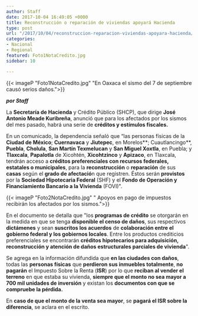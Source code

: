 ```yaml
---
author: Staff
date: 2017-10-04 16:49:05 +0000
title: Reconstrucción o reparación de viviendas apoyará Hacienda
type: post
url: "/2017/10/04/reconstruccion-reparacion-viviendas-apoyara-hacienda/"
categories:
- Nacional
- Regional
featured: Foto1NotaCredito.jpg
sidebar: 10

---
```

{{< imageP "Foto1NotaCredito.jpg" "En Oaxaca el sismo del 7 de septiembre causó serios daños.">}}

**_por Staff_**

La **Secretaría de Hacienda** y Crédito Público (SHCP), que dirige **José Antonio Meade Kuribreña**, anunció que para los afectados por los sismos del mes pasado, habrá una serie de **créditos y estímulos fiscales.**

En un comunicado, la dependencia señaló que “las personas físicas de la **Ciudad de México**; **Cuernavaca** y **Jiutepec**, en Morelos**; Cuautlancingo**, **Puebla**, **Cholula**, **San Martín Texmelucan** y **San Miguel Xoxtla**, en Puebla; y **Tlaxcala**, **Papalotla** de Xicohtén, **Xicohtzinco** y **Apizaco**, en Tlaxcala, tendrán acceso a **créditos preferenciales con recursos federales, estatales o municipales**, para la **reconstrucción** o **reparación** de sus **casas** según el **grado de afectació**n que registren. Éstos serán **provistos** por la **Sociedad Hipotecaria Federal** (SHF) y el **Fondo de Operación y Financiamiento Bancario a la Vivienda** (FOVI)".

{{< imageP "Foto2NotaCredito.jpg" " Apoyos en pago de impuestos recibirán los afectados por los sismos.">}}

En el documento se detalla que "los **programas de crédito** se otorgarán en la medida en que se tenga **disponible el censo de daños**, sus respectivos **dictámenes** y sean **suscritos los acuerdos** de **colaboración entre el gobierno federal y los gobiernos locales**. Entre los productos crediticios preferenciales se encontrarán **créditos hipotecarios para adquisición, reconstrucción y atención de daños estructurales parciales de vivienda**".

Se agrega en la información difundida que **en las ciudades con daños**, todas las **personas físicas** que **perdieron sus inmuebles totalmente**, **no pagarán** el Impuesto Sobre la Renta (**ISR**) por lo que **reciban al vender el terreno** en que estaba su vivienda, **siempre que el monto no sea mayor a 700 mil unidades de inversión** y existan los **documentos con que se compruebe la pérdida.**

En **caso de que el monto de la venta sea mayor**, se **pagará el ISR sobre la diferencia**, se aclara en el escrito.